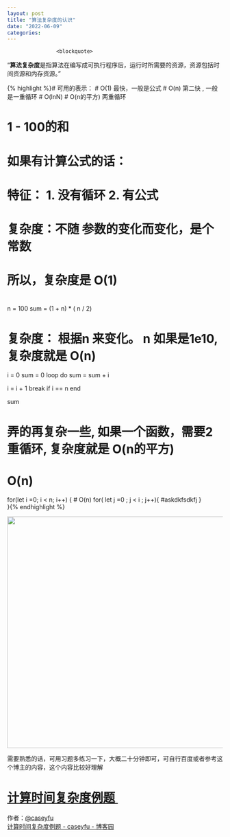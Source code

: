 ```yaml
---
layout: post
title: "算法复杂度的认识"
date: "2022-06-09"
categories: 
---
```


                    <blockquote> 
 <p>“<strong>算法复杂度</strong>是指算法在编写成可执行程序后，运行时所需要的资源，资源包括时间资源和内存资源。” </p> 
 {% highlight %}# 可用的表示：
# O(1) 最快，一般是公式
# O(n) 第二快 , 一般是一重循环
# O(lnN)
# O(n的平方)  两重循环

# 1 - 100的和
#

# 如果有计算公式的话：
# 特征： 1. 没有循环 2. 有公式
# 复杂度：不随 参数的变化而变化，是个常数
# 所以，复杂度是 O(1)
#
n = 100 
sum = (1 + n) * ( n / 2)



# 复杂度： 根据n 来变化。 n 如果是1e10, 复杂度就是 O(n)
i = 0 
sum = 0 
loop do
  sum = sum + i 

  i = i + 1 
  break if i == n
end

sum


# 弄的再复杂一些, 如果一个函数，需要2重循环, 复杂度就是 O(n的平方)

# O(n)
for(let i =0; i &lt; n; i++) {
    # O(n)
    for( let j =0 ; j &lt; i ; j++){
      #askdkfsdkfj
    }   
}{% endhighlight %} 
 <p><img alt="" src="https://img-blog.csdnimg.cn/d59a83681b6b44d993e9a8f042233ace.png?x-oss-process=image/watermark,type_d3F5LXplbmhlaQ,shadow_50,text_Q1NETiBA6K645aKo44Gu5bCP6J206J22,size_20,color_FFFFFF,t_70,g_se,x_16"><img alt="" height="539" src="https://img-blog.csdnimg.cn/8223b8494d724a23b452b00175b29c7c.png?x-oss-process=image/watermark,type_d3F5LXplbmhlaQ,shadow_50,text_Q1NETiBA6K645aKo44Gu5bCP6J206J22,size_20,color_FFFFFF,t_70,g_se,x_16" width="823"></p> 
</blockquote> 
<p>需要熟悉的话，可用习题多练习一下，大概二十分钟即可，可自行百度或者参考这个博主的内容，这个内容比较好理解</p> 
<h1><a href="https://www.cnblogs.com/xfk1999/p/calculate-time-complexity.html" id="cb_post_title_url" title="计算时间复杂度例题 ">计算时间复杂度例题 </a></h1> 
<p>作者：<a href="https://github.com/CaseyFu" title="@caseyfu">@caseyfu</a><br><a href="https://www.cnblogs.com/xfk1999/p/12901744.html" title="计算时间复杂度例题 - caseyfu - 博客园">计算时间复杂度例题 - caseyfu - 博客园</a></p> 
<p></p> 
<p></p>
                
